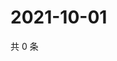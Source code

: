# 2021-10-01

共 0 条

<!-- BEGIN WEIBO -->
<!-- 最后更新时间 Fri Oct 01 2021 02:15:33 GMT+0800 (China Standard Time) -->

<!-- END WEIBO -->
